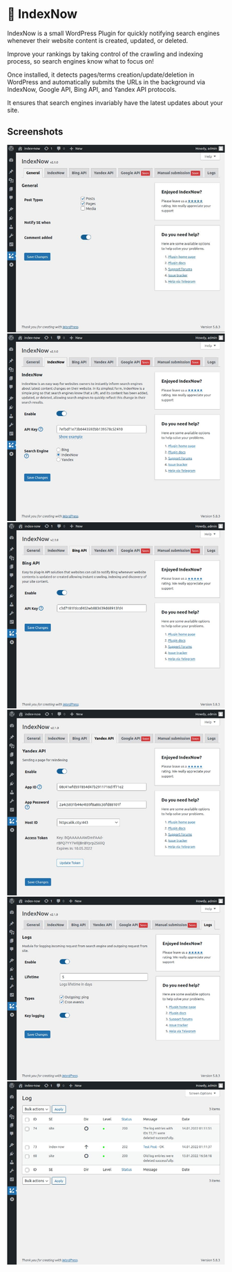 # 🤖  IndexNow

IndexNow is a small WordPress Plugin for quickly notifying search engines whenever their website content is created, updated, or deleted.

Improve your rankings by taking control of the crawling and indexing process, so search engines know what to focus on!

Once installed, it detects pages/terms creation/update/deletion in WordPress and automatically submits the URLs in the background via IndexNow, Google API, Bing API, and Yandex API protocols.

It ensures that search engines invariably have the latest updates about your site.

## Screenshots

![](./.wordpress-org/screenshot-1.jpg)
![](./.wordpress-org/screenshot-2.jpg)
![](./.wordpress-org/screenshot-3.jpg)
![](./.wordpress-org/screenshot-4.jpg)
![](./.wordpress-org/screenshot-5.jpg)
![](./.wordpress-org/screenshot-6.jpg)
